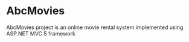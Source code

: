 # AbcMovies
AbcMovies project is an online movie rental system implemented using ASP.NET MVC 5 framework


